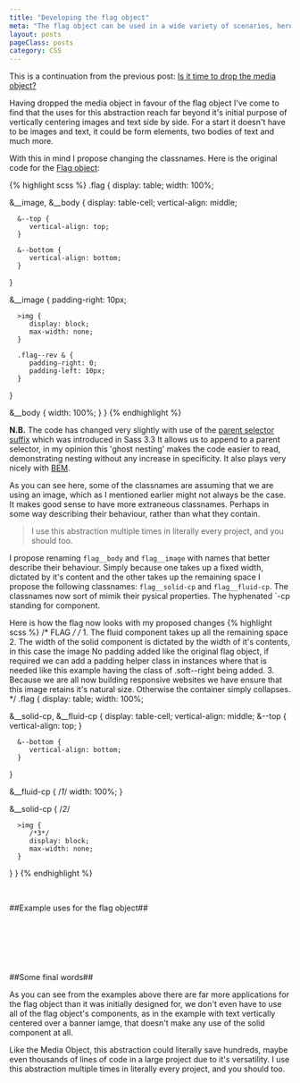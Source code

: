 ```yaml
---
title: "Developing the flag object"
meta: "The flag object can be used in a wide variety of scenarios, here we take a look at some of them"
layout: posts
pageClass: posts
category: CSS
---
```


This is a continuation from the previous post: 
[Is it time to drop the media object?](http://rbrtsmith.com/2015/01/is-it-time-to-drop-the-media-block/)

Having dropped the media object in favour of the flag object I've come to find
that the uses for this abstraction reach far beyond it's initial purpose of
vertically centering images and text side by side.  For a start it doesn't
have to be images and text, it could be form elements, two bodies of text and
much more.

With this in mind I propose changing the classnames.  Here is the original
code for the [Flag object](http://csswizardry.com/2013/05/the-flag-object/):


{% highlight scss %}
.flag {
   display: table;
   width: 100%;

   &__image,
   &__body {
      display: table-cell;
      vertical-align: middle;

      &--top {
         vertical-align: top;
      }

      &--bottom {
         vertical-align: bottom;
      }
   }

   &__image {
      padding-right: 10px;

      >img {
         display: block;
         max-width: none;
      }

      .flag--rev & {
         padding-right: 0;
         padding-left: 10px;
      }
   }

   &__body {
      width: 100%;
   }
}
{% endhighlight %}


**N.B.** The code has changed very slightly with use of the 
[parent selector suffix](http://thesassway.com/news/sass-3-3-released#a-nameparent-selector-suffixes-classanchoraparent-selector-suffixes)
which was introduced in Sass 3.3 It allows us to append to a parent selector,
in my opinion this 'ghost nesting' makes the code easier to read, demonstrating
nesting without any increase in specificity.  It also plays very nicely with 
[BEM](https://bem.info/).

As you can see here, some of the classnames are assuming that we are using an
image, which as I mentioned earlier might not always be the case.  It makes good 
sense to have more extraneous classnames.  Perhaps in some way describing their
behaviour, rather than what they contain.

> I use this abstraction multiple times in literally every project, and you should too.

I propose renaming `flag__body` and `flag__image` with names that better describe their
behaviour. Simply because one takes up a fixed width, dictated by it's content and
the other takes up the remaining space I propose the following classnames:
`flag__solid-cp` and `flag__fluid-cp`.
The classnames now sort of mimik their pysical properties. 
The hyphenated `-cp standing for component.

Here is how the flag now looks with my proposed changes
{% highlight scss %}
/* FLAG */
/*  1. The fluid component takes up all the remaining space
    2. The width of the solid component is dictated by the
       width of it's contents, in this case the image
       No padding added like the original flag
       object, if required we can add a padding helper class 
       in instances where that is needed like this example having
       the class of .soft--right being added.
    3. Because we are all now building responsive websites we have
       ensure that this image retains it's natural size. Otherwise
       the container simply collapses.
*/
.flag {
      display: table;
      width: 100%;

   &__solid-cp,
   &__fluid-cp {
      display: table-cell;
      vertical-align: middle;
      &--top {
         vertical-align: top;
      }

      &--bottom {
         vertical-align: bottom;
      }
   }

   &__fluid-cp {
      /*1*/
      width: 100%;
   }

   &__solid-cp {
      /*2*/

      >img {
         /*3*/
         display: block;
         max-width: none;
      }
   }
}
{% endhighlight %}

&nbsp;

##Example uses for the flag object##

<p data-height="338" data-theme-id="10596" data-slug-hash="qEPNKG" data-default-tab="result" data-user="rbrtsmith" class='codepen'></p>
<script async src="//assets.codepen.io/assets/embed/ei.js"></script>

&nbsp;

<p data-height="266" data-theme-id="10596" data-slug-hash="qEPPLY" data-default-tab="result" data-user="rbrtsmith" class='codepen'></p>
<script async src="//assets.codepen.io/assets/embed/ei.js"></script>

&nbsp;

<p data-height="310" data-theme-id="10596" data-slug-hash="raGGXG" data-default-tab="result" data-user="rbrtsmith" class='codepen'></p>
<script async src="//assets.codepen.io/assets/embed/ei.js"></script>

&nbsp;

<p data-height="486" data-theme-id="10596" data-slug-hash="bNooZN" data-default-tab="result" data-user="rbrtsmith" class='codepen'></p>
<script async src="//assets.codepen.io/assets/embed/ei.js"></script>

##Some final words##

As you can see from the examples above there are far more applications for the flag object than it was initially designed for, we don't
even have to use all of the flag object's components, as in the example with text vertically centered over a banner iamge, that doesn't
make any use of the solid component at all.

Like the Media Object, this abstraction could literally save hundreds, maybe even thousands of lines of code
in a large project due to it's versatility.  I use this abstraction multiple times in literally every project, and you should too.
